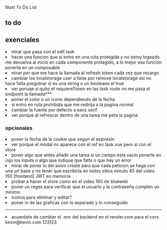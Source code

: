 Nuxt To Do List

## to do
## exenciales
<li> mirar que pasa con el edit task

<li>hacer una funcion que si entro en una ruta protegida y no estoy logeado me devuelva al inicio en cada componente protegido, a lo mejor esa funcion ponerla en un composable</li>
<li>mirar por que me hace la llamada al refresh token cada vez que recargo  </li>
<li>cambiar los localstorage user a false por remove localstorage asi no hace falta pregutnar si es una string o un booleano el true </li>
<li>ver poruqe si quito el requiereToken en las task route no me pasa al endpoint la llamada*** </li>
<li>poner el color o un icono dependiendo de la fecha</li>
<li> si entro en ruta prohibida que me redirija a la pagina normal </li>
<li>cambiar la fuente por defecto a sans serif</li>
<li> ver porque al refrescar dentro de una tarea me peta la pagina</li>

### opcionales
<li>poner la fecha de la cookie que segun el expiresIn </li>
<li> ver porque el modal no aparece con el ref en task.vue pero si con el store</li>
<li>poner algo que antes añadir una tarea si un campo esta vacio ponerle en rojo los inputs o algo que indique que falta o que hay un error </li>
<li>mirar de poner lo del axios create para que cada peticion se haga con una url  base y no tener que escribirla en todos sitios minuto 45 del video 150 [frontend] JWT en memoria </li>
<li>probar a hacer el store como en el video 160 de blueweb </li>
<li>poner un regex para verificar que el usuario y la contraseña cumplen un minimo  </li>
<li> iconos para eliminar y editar?</li>
<li>poner lo de las graficas con lo experado y lo conseguido </li>


--------

<li> acuerdate de cambiar el .env del backend en el render.com para el cors</li>
kevin@kevin.com
123123

